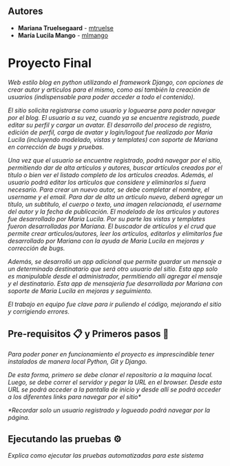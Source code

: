 
## Autores

* **Mariana Truelsegaard** - [mtruelse](https://github.com/mtruelse)
* **María Lucila Mango** - [mlmango](https://github.com/mlmango)

# Proyecto Final

_Web estilo blog en python utilizando el framework Django, con opciones de crear autor y artículos para el mismo, como así también la creación de usuarios (indispensable para poder acceder a todo el contenido)._

_El sitio solicita registrarse como usuario y loguearse para poder navegar por el blog. El usuario a su vez, cuando ya se encuentre registrado, puede editar su perfil y cargar un avatar. El desarrollo del proceso de registro, edición de perfil, carga de avatar y login/logout fue realizado por Maria Lucila (incluyendo modelado, vistas y templates) con soporte de Mariana en corrección de bugs y pruebas._ 

_Una vez que el usuario se encuentre registrado, podrá navegar por el sitio, permitiendo dar de alta artículos y autores, buscar artículos creados por el título o bien ver el listado completo de los artículos creados. Además, el usuario podrá editar los artículos que considere y eliminarlos si fuera necesario. Para crear un nuevo autor, se debe completar el nombre, el username y el email. Para dar de alta un articulo nuevo, deberá agregar un título, un subtítulo, el cuerpo o texto, una imagen relacionada, el username del autor y la fecha de publicación. El modelado de los articulos y autores fue desarrollado por Maria Lucila. Por su parte las vistas y templates fueron desarrolladas por Mariana. El buscador de artículos y el crud que permite crear articulos/autores, leer los artículos, editarlos y elimitarlos fue desarrollado por Mariana con la ayuda de Maria Lucila en mejoras y corrección de bugs._

_Además, se desarrolló un app adicional que permite guardar un mensaje a un determinado destinatario que será otro usuario del sitio. Esta app solo es manipulable desde el administrador, permitiendo allí agregar el mensaje y el destinatario. Esta app de mensajería fue desarrollada por Mariana con soporte de Maria Lucila en mejoras y seguimiento._

_El trabajo en equipo fue clave para ir puliendo el código, mejorando el sitio y corrigiendo errores._

## Pre-requisitos 📋 y Primeros pasos 🚀

_Para poder poner en funcionamiento el proyecto es imprescindible tener instalados de manera local Python, Git y Django._

_De esta forma, primero se debe clonar el repositorio a la maquina local. Luego, se debe correr el servidor y pegar la URL en el browser. Desde esta URL se podrá acceder a la pantalla de inicio y desde allí se podrá acceder a los diferentes links para navegar por el sitio*_ 

_*Recordar solo un usuario registrado y logueado podrá navegar por la página._

## Ejecutando las pruebas ⚙️

_Explica como ejecutar las pruebas automatizadas para este sistema_

